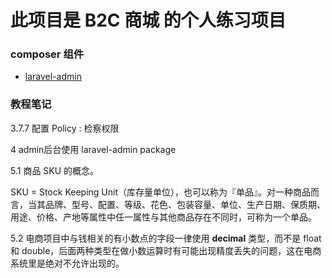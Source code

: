 # 此项目是 B2C 商城 的个人练习项目


### composer 组件
- [laravel-admin](https://github.com/z-song/laravel-admin)


### 教程笔记
3.7.7 配置 Policy : 检察权限

4 admin后台使用 laravel-admin package

5.1 商品 SKU 的概念。

SKU = Stock Keeping Unit（库存量单位），也可以称为『单品』。对一种商品而言，当其品牌、型号、配置、等级、花色、包装容量、单位、生产日期、保质期、用途、价格、产地等属性中任一属性与其他商品存在不同时，可称为一个单品。

5.2 电商项目中与钱相关的有小数点的字段一律使用 __decimal__ 类型，而不是 float 和 double，后面两种类型在做小数运算时有可能出现精度丢失的问题，这在电商系统里是绝对不允许出现的。
